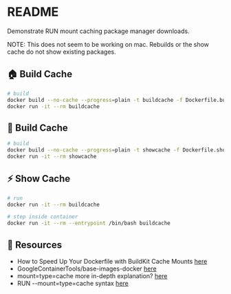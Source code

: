 # README

Demonstrate RUN mount caching package manager downloads.

NOTE: This does not seem to be working on mac. Rebuilds or the show cache do not show existing packages.  

## 🏠 Build Cache

```sh
# build
docker build --no-cache --progress=plain -t buildcache -f Dockerfile.buildcache .  
docker run -it --rm buildcache
```

## 👀 Build Cache

```sh
# build
docker build --no-cache --progress=plain -t showcache -f Dockerfile.showcache .  
docker run -it --rm showcache
```

## ⚡️ Show Cache

```sh
# run
docker run -it --rm buildcache

# step inside container
docker run -it --rm --entrypoint /bin/bash buildcache
```

## 👀 Resources

* How to Speed Up Your Dockerfile with BuildKit Cache Mounts [here](https://vsupalov.com/buildkit-cache-mount-dockerfile/)  
* GoogleContainerTools/base-images-docker [here](https://github.com/GoogleContainerTools/base-images-docker/blob/master/debian/reproducible/overlay/etc/apt/apt.conf.d/docker-clean)  
* mount=type=cache more in-depth explanation? [here](https://github.com/moby/buildkit/issues/1673)  
* RUN --mount=type=cache syntax [here](https://github.com/moby/buildkit/blob/master/frontend/dockerfile/docs/reference.md#run---mounttypecache)  

